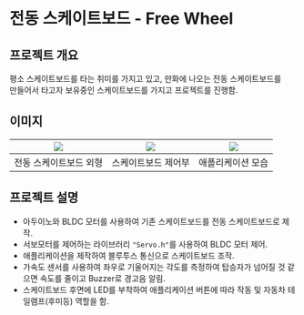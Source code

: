 # 전동 스케이트보드 - Free Wheel
## 프로젝트 개요
평소 스케이트보드를 타는 취미를 가지고 있고, 만화에 나오는 전동 스케이트보드를   
만들어서 타고자 보유중인 스케이트보드를 가지고 프로젝트를 진행함.

## 이미지
| <img src="https://user-images.githubusercontent.com/44526808/103165263-e585b880-4858-11eb-847f-20c621ba6cd6.png"></img> | <img src="https://user-images.githubusercontent.com/44526808/103165256-c5ee9000-4858-11eb-8fbc-8a0c45dfa1ab.png"></img> | <img src="https://user-images.githubusercontent.com/44526808/103165272-f9311f00-4858-11eb-8c07-2e13904503c7.png"></img> |
|:---:|:---:|:---:|
| 전동 스케이트보드 외형 | 스케이트보드 제어부 | 애플리케이션 모습 |

## 프로젝트 설명
+ 아두이노와 BLDC 모터를 사용하여 기존 스케이트보드를 전동 스케이트보드로 제작.
+ 서보모터를 제어하는 라이브러리 `"Servo.h"`를 사용하여 BLDC 모터 제어.
+ 애플리케이션을 제작하여 블루투스 통신으로 스케이트보드 조작.
+ 가속도 센서를 사용하여 좌우로 기울어지는 각도를 측정하여 탑승자가 넘어질 것 같으면 속도를 줄이고 Buzzer로 경고음 알림.
+ 스케이트보드 후면에 LED를 부착하여 애플리케이션 버튼에 따라 작동 및 자동차 테일램프(후미등) 역할을 함.
